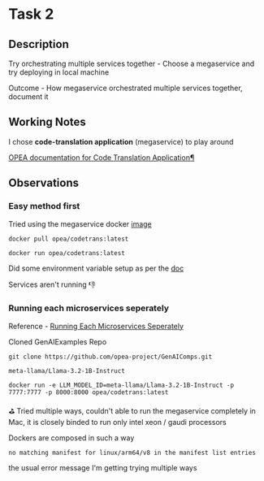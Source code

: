 # Task 2

## Description

Try orchestrating multiple services together - Choose a megaservice and try deploying in local machine

Outcome - How megaservice orchestrated multiple services together, document it

## Working Notes

I chose **code-translation application** (megaservice) to play around

[OPEA documentation for Code Translation Application¶](https://opea-project.github.io/latest/GenAIExamples/CodeTrans/README.html)

## Observations


### Easy method first

Tried using the megaservice docker [image](https://hub.docker.com/r/opea/codetrans)

```
docker pull opea/codetrans:latest

docker run opea/codetrans:latest
```

Did some environment variable setup as per the [doc](https://opea-project.github.io/latest/GenAIExamples/CodeTrans/README.html)

Services aren't running 👎

### Running each microservices seperately 

Reference - [Running Each Microservices Seperately](https://opea-project.github.io/latest/GenAIExamples/CodeTrans/docker_compose/intel/cpu/xeon/README.html)

Cloned GenAIExamples Repo

```
git clone https://github.com/opea-project/GenAIComps.git
```

```
meta-llama/Llama-3.2-1B-Instruct

docker run -e LLM_MODEL_ID=meta-llama/Llama-3.2-1B-Instruct -p 7777:7777 -p 8000:8000 opea/codetrans:latest
```

⛳ Tried multiple ways, couldn't able to run the megaservice completely in Mac, it is closely binded to run only intel xeon / gaudi processors

Dockers are composed in such a way

```
no matching manifest for linux/arm64/v8 in the manifest list entries
```

the usual error message I'm getting trying multiple ways